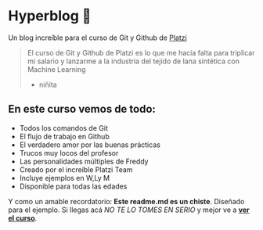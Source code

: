 # Hyperblog 💚
Un blog increíble para el curso de Git y Github de [Platzi](https://platzi.com/home "Platzi")
> El curso de Git y Github de Platzi es lo que me hacía falta para triplicar mi salario y lanzarme a la industria del tejido de lana sintética con Machine Learning
> - niñita

## En este curso vemos de todo:
* Todos los comandos de Git
* El flujo de trabajo en Github
* El verdadero amor por las buenas prácticas
* Trucos muy locos del profesor
* Las personalidades múltiples de Freddy
* Creado por el increíble Platzi Team
* Incluye ejemplos en W,Ly M
* Disponible para todas las edades

Y como un amable recordatorio: **Este readme.md es un chiste**. Diseñado para el ejemplo. Si llegas acá *NO TE LO TOMES EN SERIO* y mejor ve a [**ver el curso**](https://platzi.com/home "ver el curso").
